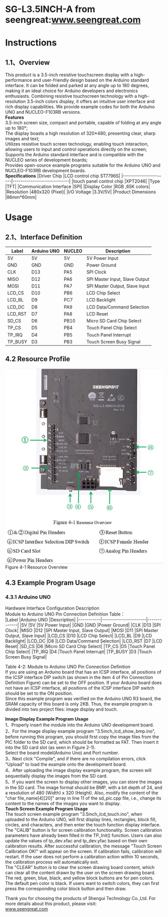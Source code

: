 SG-L3.5INCH-A from seengreat:www.seengreat.com
=======================================
# Instructions
## 1.1、Overview
This product is a 3.5-inch resistive touchscreen display with a high-performance and user-friendly design based on the Arduino standard interface. It can be folded and parked at any angle up to 180 degrees, making it an ideal choice for Arduino developers and electronics enthusiasts. Combining resistive touchscreen technology with a high-resolution 3.5-inch colors display, it offers an intuitive user interface and rich display capabilities. We provide example codes for both the Arduino UNO and NUCLEO-F103RB versions.<br>
__Features__<br>
3.5-inch screen size, compact and portable, capable of folding at any angle up to 180°;<br>
The display boasts a high resolution of 320×480, presenting clear, sharp images and text;<br>
Utilizes resistive touch screen technology, enabling touch interaction, allowing users to input and control operations directly on the screen;<br>
Supports the Arduino standard interface and is compatible with the NUCLEO series of development boards;<br>
Provides open-source example programs suitable for the Arduino UNO and NUCLEO-F103RB development boards.<br>
__Specifications__
|Driver Chip	|LCD control chip ST7796S|
|----------------------|----------------------------|
|touch panel control chip |XPT2046|
|Type	|TFT|
|Communication Interface	|SPI|
|Display Color	|RGB ,65K colors|
|Resolution	|480x320 (Pixel)|
|I/O Voltage	|3.3V/5V|
|Product Dimensions |86mm*60mm|<br>
# Usage
## 2.1、Interface Definition
|Label	|Arduino UNO	|NUCLEO	|Description|
|-----------|----------------------|-----------|-------------|
|5V	|5V	|5V	|5V Power Input|
|GND	|GND	|GND	|Power Ground|
|CLK	|D13|	PA5|	SPI Clock|
|MISO	|D12|	PA6|	SPI Master Input, Slave Output|
|MOSI	|D11|	PA7|	SPI Master Output, Slave Input|
|LCD_CS	|D10|	PB6|	LCD Chip Select|
|LCD_BL	|D9|	PC7|	LCD Backlight|
|LCD_DC	|D8|	PA9|	LCD Data/Command Selection|
|LCD_RST	|D7|	PA8|	LCD Reset|
|SD_CS	|D6|	PB10|	Micro SD Card Chip Select|
|TP_CS	|D5|	PB4|	Touch Panel Chip Select|
|TP_IRQ	|D4|	PB5|	Touch Panel Interrupt|
|TP_BUSY	|D3|	PB3|	Touch Screen Busy Signal|<br>
## 4.2 Resource Profile
![SG-L3.5INCH-A resource profile.jpg](https://github.com/seengreat/SG-L3.5INCH-A/blob/main/SG-L3.5INCH-A%20resource%20profile.jpg)<br>
                       Figure 4-1 Resource Overview<br>
## 4.3 Example Program Usage
### 4.3.1 Arduino UNO 
Hardware Interface Configuration Description<br>
Module to Arduino UNO Pin Connection Definition Table：<br>
|Label	|Arduino UNO	|Description|
|-----------|----------------------|-------------|
|5V	|5V	|5V Power Input|
|GND	|GND	|Power Ground|
|CLK	|D13	|SPI Clock|
|MISO	|D12	|SPI Master Input, Slave Output|
|MOSI	|D11	|SPI Master Output, Slave Input|
|LCD_CS	|D10	|LCD Chip Select|
|LCD_BL	|D9	|LCD Backlight|
|LCD_DC	|D8	|LCD Data/Command Selection|
|LCD_RST	|D7	|LCD Reset|
|SD_CS	|D6	|Micro SD Card Chip Select|
|TP_CS	|D5	|Touch Panel Chip Select|
|TP_IRQ	|D4	|Touch Panel Interrupt|
|TP_BUSY	|D3	|Touch Screen Busy Signal|<br>

Table 4-2: Module to Arduino UNO Pin Connection Definition<br>
If you are using an Arduino board that has an ICSP interface, all positions of the ICSP interface DIP switch (as shown in the item 4 of Pin Connection Definition Figure) can be set to the OFF position. If your Arduino board does not have an ICSP interface, all positions of the ICSP interface DIP switch should be set to the ON position.<br>
Since this example program was verified on the Arduino UNO R3 board, the SRAM capacity of this board is only 2KB. Thus, the example program is divided into two project files: image display and touch.<br>

__Image Display Example Program Usage__<br>
1、Properly insert the module into the Arduino UNO development board.<br>
2、For the image display example program "3.5inch_lcd_show_bmp.ino", before running this program, you should first copy the image files from the PIC folder to the SD card, which should be formatted as FAT. Then insert it into the SD card slot (as seen  in Figure 2-1).<br>
Select the board model(Arduino Uno) and Port number.<br>
3、Next click "Compile", and if there are no compilation errors, click "Upload" to load the example onto the development board.<br>
4、After uploading the image display example program, the screen will sequentially display the images from the SD card.<br>
5、If you want the screen to display other images, you can store the images in the SD card. The image format should be BMP, with a bit depth of 24, and a resolution of 480 (Width) x 320 (Height). Also, modify the content of the "char file_name[4][20]" array in line 11 of the sd_pic.cpp file, i.e., change its content to the names of the images you want to display.<br>
__Touch Screen Example Program Usage__<br>
The touch screen example program "3.5inch_lcd_touch.ino", when uploaded to the Arduino UNO, will first display lines, rectangles, block fill, circles, and characters, and then enter the touch function display interface.<br>
The "CALIB" button is for screen calibration functionality. Screen calibration parameters have already been filled in the TP_Init() function. Users can also update the values of tp_dev.xfac and tp_dev.yfac based on their own calibration results. After successful calibration, the message "Touch Screen Calibration OK!" will appear on the screen. If calibration fails, calibration will restart. If the user does not perform a calibration action within 10 seconds, the calibration process will automatically exit. <br>
The "CLEAR" button is to clear the screen drawing board content, which can clear all the content drawn by the user on the screen drawing board. The red, green, blue, black, and yellow block buttons are for pen colors. The default pen color is black. If users want to switch colors, they can first press the corresponding color block button and then draw.<br>

Thank you for choosing the products of Shengui Technology Co.,Ltd. For more details about this product, please visit:<br>
www.seengreat.com
